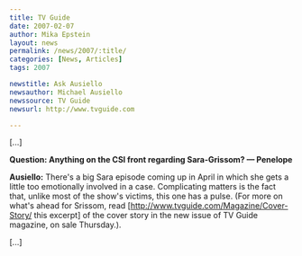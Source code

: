 ```yaml
---
title: TV Guide 
date: 2007-02-07
author: Mika Epstein
layout: news
permalink: /news/2007/:title/
categories: [News, Articles]
tags: 2007

newstitle: Ask Ausiello
newsauthor: Michael Ausiello
newssource: TV Guide 
newsurl: http://www.tvguide.com

---
```


[...]

**Question: Anything on the CSI front regarding Sara-Grissom? &#8212; Penelope**

**Ausiello:** There's a big Sara episode coming up in April in which she gets a little too emotionally involved in a case. Complicating matters is the fact that, unlike most of the show's victims, this one has a pulse. (For more on what's ahead for Srissom, read [http://www.tvguide.com/Magazine/Cover-Story/ this excerpt] of the cover story in the new issue of TV Guide magazine, on sale Thursday.).

[...]